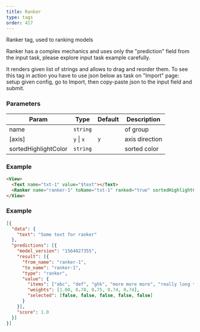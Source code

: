 ```yaml
---
title: Ranker
type: tags
order: 417
---
```


Ranker tag, used to ranking models

Ranker has a complex mechanics and uses only the "prediction" field from the input task,
please explore input task example carefully.

It renders given list of strings and allows to drag and reorder them.
To see this tag in action you have to use json below as task on "Import" page:
setup given config, go to Import, then copy-paste json to the input field and submit.

### Parameters

| Param | Type | Default | Description |
| --- | --- | --- | --- |
| name | <code>string</code> |  | of group |
| [axis] | <code>y</code> \| <code>x</code> | <code>y</code> | axis direction |
| sortedHighlightColor | <code>string</code> |  | sorted color |

### Example
```html
<View>
  <Text name="txt-1" value="$text"></Text>
  <Ranker name="ranker-1" toName="txt-1" ranked="true" sortedHighlightColor="red"></Ranker>
</View>
```
### Example
```json
[{
  "data": {
    "text": "Some text for ranker"
  },
  "predictions": [{
    "model_version": "1564027355",
    "result": [{
      "from_name": "ranker-1",
      "to_name": "ranker-1",
      "type": "ranker",
      "value": {
        "items": ["abc", "def", "ghk", "more more more", "really long text"],
        "weights": [1.00, 0.78, 0.75, 0.74, 0.74],
        "selected": [false, false, false, false, false]
      }
    }],
    "score": 1.0
  }]
}]
```
